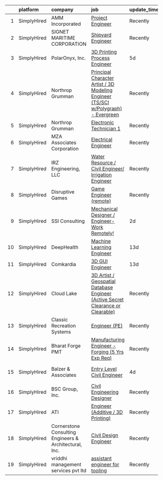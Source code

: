 

|    | platform    | company                                                | job                                                                                                                                                                                        | update_time   | location                   |
|---:|:------------|:-------------------------------------------------------|:-------------------------------------------------------------------------------------------------------------------------------------------------------------------------------------------|:--------------|:---------------------------|
|  1 | SimplyHired | AMM Incorporated                                       | [Project Engineer](https://www.simplyhired.com/job/K3B7NnpWTFtL2HWIx-UrivzxvbletXboSpSWOk2W80mjWQIZoadXgw?q=3d+engineer)                                                                   | Recently      | Portage, WI                |
|  2 | SimplyHired | SIGNET MARITIME CORPORATION                            | [Shipyard Engineer](https://www.simplyhired.com/job/Yvh2ih6riMOwjTush7-DJmXYYDot5VU9Ox6p3BX5Xq6PyNLM3KSmaw?q=3d+engineer)                                                                  | Recently      | Pascagoula, MS             |
|  3 | SimplyHired | PolarOnyx, Inc.                                        | [3D Printing Process Engineer](https://www.simplyhired.com/job/6FEx0hUZ85dXXgpQey-OUqxB5T24YWhSTx3ocoOl_r0uM6t7rmP8IQ?q=3d+engineer)                                                       | 5d            | Chapel Hill, NC            |
|  4 | SimplyHired | Northrop Grumman                                       | [Principal Character Artist / 3D Modeling Engineer (TS/SCI w/Polygraph) - Evergreen](https://www.simplyhired.com/job/2sRrKWN495fT0DNx0ld_QdCqcvsqnviYtX2CzGcvnu2DJvy29DJksA?q=3d+engineer) | Recently      | Warrenton, VA              |
|  5 | SimplyHired | Northrop Grumman                                       | [Electronic Technician 1](https://www.simplyhired.com/job/euaQr-nmADyoDTtBGD5SIYgqD_142Xpu28Eb1JMDyBiflK5SX7cRuQ?q=3d+engineer)                                                            | Recently      | Dulles, VA                 |
|  6 | SimplyHired | MZA Associates Corporation                             | [Electrical Engineer](https://www.simplyhired.com/job/YQv5_GYQN5kmgHWJ9gRIjcntsakWXjON4esg5SjITmKBg4uD8klezg?q=3d+engineer)                                                                | Recently      | Albuquerque, NM            |
|  7 | SimplyHired | IRZ Engineering, LLC                                   | [Water Resource / Civil Engineer/ Irrigation Engineer](https://www.simplyhired.com/job/FcTuS3m3GeTmUQTwq2lFy9_Vv5X2twVeAoUzMK0vlHkC9yfBzQs4sQ?q=3d+engineer)                               | Recently      | Hermiston, OR              |
|  8 | SimplyHired | Disruptive Games                                       | [Game Engineer (remote)](https://www.simplyhired.com/job/iUVm-shMqTwPHEJP_ln2Flyr3VL0B3bMWlm1vepLBIQLfRN0mKSjsg?q=3d+engineer)                                                             | Recently      | Remote                     |
|  9 | SimplyHired | SSI Consulting                                         | [Mechanical Designer / Engineer-Work Remotely!](https://www.simplyhired.com/job/iHG4oIWcmonvC9sEyOMxT0CMC5ZpSyiVcFXo_DG2zvRulH1oWTJ5BQ?q=3d+engineer)                                      | 2d            | Remote                     |
| 10 | SimplyHired | DeepHealth                                             | [Machine Learning Engineer](https://www.simplyhired.com/job/cSmrdP2hrRw9ITHTCbKF7pfx-BUTHrJkt_J2qzbH8NoEQVvOdZdBYA?q=3d+engineer)                                                          | 13d           | Remote                     |
| 11 | SimplyHired | Comkardia                                              | [3D GUI Engineer](https://www.simplyhired.com/job/zu6pUmbgDCH7X6Aw5ygKOH0Fx5CSkJcoZ_Y9fhr8k-mpUp20llg3wg?q=3d+engineer)                                                                    | 13d           | Remote                     |
| 12 | SimplyHired | Cloud Lake                                             | [3D Artist / Geospatial Database Engineer (Active Secret Clearance or Clearable)](https://www.simplyhired.com/job/ANJvK0kHTVA8tV9qpIqAqVW1IW4-DTF0PBcWk_8ieVCUpWRwMTNPsw?q=3d+engineer)    | Recently      | Fort Walton Beach, FL      |
| 13 | SimplyHired | Classic Recreation Systems                             | [Engineer (PE)](https://www.simplyhired.com/job/ecu4eLoGx9Qk_N7XJZ7m02vmWWLk0RKcVlgga3K_3ivi19E4iaS8jA?q=3d+engineer)                                                                      | Recently      | Prescott Valley, AZ        |
| 14 | SimplyHired | Bharat Forge PMT                                       | [Manufacturing Engineer - Forging (5 Yrs Exp Req)](https://www.simplyhired.com/job/siq4lefIes52CJZvjwDqsL4T_YLA1Zelyy7u1qeQ-T_XsgHlZsCaVQ?q=3d+engineer)                                   | Recently      | Surgoinsville, TN          |
| 15 | SimplyHired | Balzer & Associates                                    | [Entry Level Civil Engineer](https://www.simplyhired.com/job/dy-hbltntLgjf2TYNUBwGR90GBDKRu0JHPoq7yMBCDnmv-f_pCgcMg?q=3d+engineer)                                                         | 4d            | Midlothian, VA +1 location |
| 16 | SimplyHired | BSC Group, Inc.                                        | [Civil Engineering Designer](https://www.simplyhired.com/job/0fHQebJYjoY76SLd59IRja7M1rA36Hyj6rSd_MR_CDxghcaX0l8LqA?q=3d+engineer)                                                         | Recently      | West Yarmouth, MA          |
| 17 | SimplyHired | ATI                                                    | [Engineer (Additive / 3D Printing)](https://www.simplyhired.com/job/qeux0q42wRoqNQSXiWcrA_3yevL1yMq8WBMnMug7gbhYBFzV2V_OUg?q=3d+engineer)                                                  | Recently      | New Britain, CT            |
| 18 | SimplyHired | Cornerstone Consulting Engineers & Architectural, Inc. | [Civil Design Engineer](https://www.simplyhired.com/job/ccG7VsJIO12l84Sd7KkrZ4yaIb86NnFGOzLMHRWqyQIrjy5lEdHO_A?q=3d+engineer)                                                              | Recently      | Allentown, PA              |
| 19 | SimplyHired | vriddhi management services pvt ltd                    | [assistant engineer for tooling](https://www.simplyhired.com/job/8nTqhHRak9GLapnlQEjNrcz9ZolMSpSrMjl7aQCCxsM0dybi7rg0wQ?q=3d+engineer)                                                     | Recently      | Remote                     |